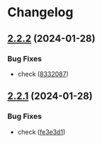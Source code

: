 # Changelog

## [2.2.2](https://github.com/marianfoo/cds-launchpad-plugin/compare/v2.2.1...v2.2.2) (2024-01-28)


### Bug Fixes

* check ([8332087](https://github.com/marianfoo/cds-launchpad-plugin/commit/83320876e5d0ba35d1653be08e348716632389df))

## [2.2.1](https://github.com/marianfoo/cds-launchpad-plugin/compare/v2.2.0...v2.2.1) (2024-01-28)


### Bug Fixes

* check ([fe3e3d1](https://github.com/marianfoo/cds-launchpad-plugin/commit/fe3e3d1f4ec4c2dda3214e52ef63e18daf0eade5))
